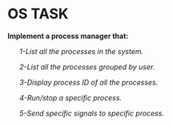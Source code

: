 <h1>OS TASK </h1>

 <b>Implement a process manager that:</b>

<ul><i> 1-List all the processes in the system.</ul>
<ul> 2-List all the processes grouped by user.</ul>
<ul> 3-Display process ID of all the processes. </ul>
<ul> 4-Run/stop a specific process.</ul>
<ul> 5-Send specific signals to specific process.</ul></i>
